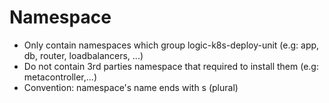 # Namespace
* Only contain namespaces which group logic-k8s-deploy-unit (e.g: app, db, router, loadbalancers, ...)
* Do not contain 3rd parties namespace that required to install them (e.g: metacontroller,...)
* Convention: namespace's name ends with s (plural)
